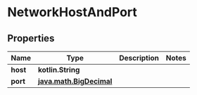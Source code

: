 
# NetworkHostAndPort

## Properties
Name | Type | Description | Notes
------------ | ------------- | ------------- | -------------
**host** | **kotlin.String** |  | 
**port** | [**java.math.BigDecimal**](java.math.BigDecimal.md) |  | 



